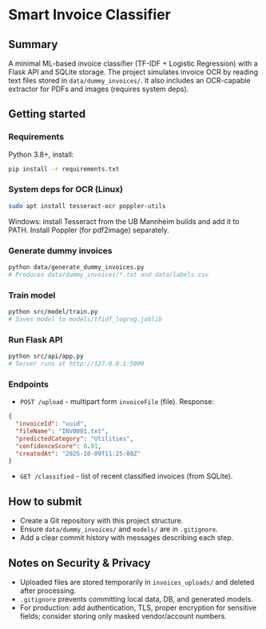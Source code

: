 # Smart Invoice Classifier

## Summary
A minimal ML-based invoice classifier (TF-IDF + Logistic Regression) with a Flask API and SQLite storage.
The project simulates invoice OCR by reading text files stored in `data/dummy_invoices/`. It also includes
an OCR-capable extractor for PDFs and images (requires system deps).

## Getting started

### Requirements
Python 3.8+, install:
```bash
pip install -r requirements.txt
```

### System deps for OCR (Linux)
```bash
sudo apt install tesseract-ocr poppler-utils
```

Windows: install Tesseract from the UB Mannheim builds and add it to PATH. Install Poppler (for pdf2image) separately.

### Generate dummy invoices
```bash
python data/generate_dummy_invoices.py
# Produces data/dummy_invoices/*.txt and data/labels.csv
```

### Train model
```bash
python src/model/train.py
# Saves model to models/tfidf_logreg.joblib
```

### Run Flask API
```bash
python src/api/app.py
# Server runs at http://127.0.0.1:5000
```

### Endpoints
- `POST /upload` - multipart form `invoiceFile` (file). Response:
```json
{
  "invoiceId": "uuid",
  "fileName": "INV0001.txt",
  "predictedCategory": "Utilities",
  "confidenceScore": 0.91,
  "createdAt": "2025-10-09T11:25:00Z"
}
```

- `GET /classified` - list of recent classified invoices (from SQLite).

## How to submit
- Create a Git repository with this project structure.
- Ensure `data/dummy_invoices/` and `models/` are in `.gitignore`.
- Add a clear commit history with messages describing each step.

## Notes on Security & Privacy
- Uploaded files are stored temporarily in `invoices_uploads/` and deleted after processing.
- `.gitignore` prevents committing local data, DB, and generated models.
- For production: add authentication, TLS, proper encryption for sensitive fields; consider storing only masked vendor/account numbers.
